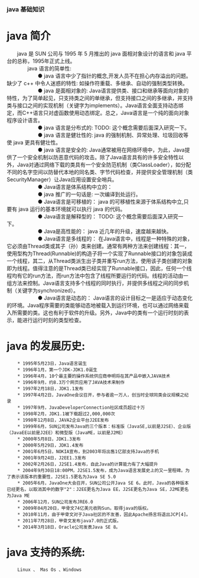 ### java 基础知识

# java 简介
&emsp;&emsp;java 是 SUN 公司与 1995 年 5 月推出的 java 面相对象设计的语言和 java 平台的总称，1995年正式上线。   
&emsp;&emsp;&emsp;&emsp;java 语言的简单性:   
&emsp;&emsp;&emsp;&emsp;&emsp;&emsp;●  java 语言中少了指针的概念,开发人员不在担心内存溢出的问题。缺少了 c++ 中令人迷惑的特性: 如操作符重载、多继承、自动的强制类型转换。   
&emsp;&emsp;&emsp;&emsp;&emsp;&emsp;● java 是面相对象的:
            Java语言提供类、接口和继承等面向对象的特性，为了简单起见，只支持类之间的单继承，但支持接口之间的多继承，并支持类与接口之间的实现机制（关键字为implements）。Java语言全面支持动态绑定，而C++语言只对虚函数使用动态绑定。总之，Java语言是一个纯的面向对象程序设计语言。     
&emsp;&emsp;&emsp;&emsp;&emsp;&emsp;● java 语言是分布式的:
            TODO: 这个概念需要后面深入研究一下。      
&emsp;&emsp;&emsp;&emsp;&emsp;&emsp;● java 语言是健壮性的:
            java 的强制机制、异常处理、垃圾回收等使 java 更具有健壮性。          
&emsp;&emsp;&emsp;&emsp;&emsp;&emsp;● java 语言是安全的:
            Java通常被用在网络环境中，为此，Java提供了一个安全机制以防恶意代码的攻击。除了Java语言具有的许多安全特性以外，Java对通过网络下载的类具有一个安全防范机制（类ClassLoader），如分配不同的名字空间以防替代本地的同名类、字节代码检查，并提供安全管理机制（类SecurityManager）让Java应用设置安全哨兵。                  
&emsp;&emsp;&emsp;&emsp;&emsp;&emsp;● Java语言是体系结构中立的：    
&emsp;&emsp;&emsp;&emsp;&emsp;&emsp;● java 推广的一句话是:
                一次编译到处运行。    
&emsp;&emsp;&emsp;&emsp;&emsp;&emsp;● Java语言是可移植的：
            java 的可移植性来源于体系结构中立,只要有 java 运行的基本环境就可以执行 java 的代码。   
&emsp;&emsp;&emsp;&emsp;&emsp;&emsp;● Java语言是解释型的：
            TODO: 这个概念需要后面深入研究一下。             
&emsp;&emsp;&emsp;&emsp;&emsp;&emsp;● Java是高性能的：
            java 近几年的升级，速度越来越快。          
&emsp;&emsp;&emsp;&emsp;&emsp;&emsp;● Java语言是多线程的：
            在Java语言中，线程是一种特殊的对象，它必须由Thread类或其子（孙）类来创建。通常有两种方法来创建线程：其一，使用型构为Thread(Runnable)的构造子将一个实现了Runnable接口的对象包装成一个线程，其二，从Thread类派生出子类并重写run方法，使用该子类创建的对象即为线程。值得注意的是Thread类已经实现了Runnable接口，因此，任何一个线程均有它的run方法，而run方法中包含了线程所要运行的代码。线程的活动由一组方法来控制。Java语言支持多个线程的同时执行，并提供多线程之间的同步机制（关键字为synchronized）。                
&emsp;&emsp;&emsp;&emsp;&emsp;&emsp;● Java语言是动态的：
            Java语言的设计目标之一是适应于动态变化的环境。Java程序需要的类能够动态地被载入到运行环境，也可以通过网络来载入所需要的类。这也有利于软件的升级。另外，Java中的类有一个运行时刻的表示，能进行运行时刻的类型检查。

# java 的发展历史:
        * 1995年5月23日，Java语言诞生
        * 1996年1月，第一个JDK-JDK1.0诞生
        * 1996年4月，10个最主要的操作系统供应商申明将在其产品中嵌入JAVA技术
        * 1996年9月，约8.3万个网页应用了JAVA技术来制作
        * 1997年2月18日，JDK1.1发布
        * 1997年4月2日，JavaOne会议召开，参与者逾一万人，创当时全球同类会议规模之纪录
        * 1997年9月，JavaDeveloperConnection社区成员超过十万
        * 1998年2月，JDK1.1被下载超过2,000,000次
        * 1998年12月8日，JAVA2企业平台J2EE发布
        * 1999年6月，SUN公司发布Java的三个版本：标准版（JavaSE,以前是J2SE）、企业版（JavaEE以前是J2EE）和微型版（JavaME，以前是J2ME）
        * 2000年5月8日，JDK1.3发布
        * 2000年5月29日，JDK1.4发布
        * 2001年6月5日，NOKIA宣布，到2003年将出售1亿部支持Java的手机
        * 2001年9月24日，J2EE1.3发布
        * 2002年2月26日，J2SE1.4发布，自此Java的计算能力有了大幅提升
        * 2004年9月30日18:00PM，J2SE1.5发布，成为Java语言发展史上的又一里程碑。为了表示该版本的重要性，J2SE1.5更名为Java SE 5.0
        * 2005年6月，JavaOne大会召开，SUN公司公开Java SE 6。此时，Java的各种版本已经更名，以取消其中的数字"2"：J2EE更名为Java EE，J2SE更名为Java SE，J2ME更名为Java ME
        * 2006年12月，SUN公司发布JRE6.0
        * 2009年04月20日，甲骨文74亿美元收购Sun。取得java的版权。
        * 2010年11月，由于甲骨文对于Java社区的不友善，因此Apache扬言将退出JCP[4]。
        * 2011年7月28日，甲骨文发布java7.0的正式版。
        * 2014年3月18日，Oracle公司发表Java SE 8。

# java 支持的系统:
        Linux 、 Mas Os 、Windows 